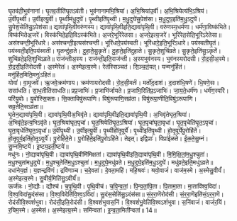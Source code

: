 

  
घृ॒तव॑ती॒भुव॑नानां। घृ॒तव॒तीति॑घृ॒तऽव॑ती। भुव॑नानामभि॒श्रिया॑। अ॒भि॒श्रिया॑उ॒र्वी। अ॒भि॒श्रियेत्य॑भि॒ऽश्रिय॑। उ॒र्वीपृ॒थ्वी। उ॒र्वीइत्यु॒र्वी। पृ॒थ्वीम॑धु॒दुघे॑। पृ॒थ्वीइति॑पृ॒थ्वी। म॒धु॒दुघे॑सु॒पेश॑सा। म॒धु॒दुघ॒इति॑म॒धु॒ऽदुघे॑। सु॒पेश॒सेति॑सु॒ऽपेश॑सा॥ द्यावा॑पृथि॒वीवरु॑णस्य। द्यावा॑पृथि॒वीइति॒द्यावा॑पृथि॒वी। वरु॑णस्य॒धर्म॑णा। धर्म॑णा॒विष्क॑भिते। विष्क॑भितेअ॒जरे॑। विस्क॑भिते॒इति॒विऽस्क॑भिते। अ॒जरे॒भूरि॑रेतसा। अ॒जरे॒इत्य॒जरे॑। भूरि॑रेत॒सेति॒भूरि॑ऽरेतेसा॥  
अस॑श्चन्ती॒भूरि॑धारे। अस॑श्चन्ती॒इत्यस॑श्चन्ती। भूरि॑धारे॒पय॑स्वती। भूरि॑धारे॒इति॒भूरि॑ऽधारे। पय॑स्वतीघृ॒तं। पय॑स्वती॒इति॒पय॑स्वती। घृ॒तन्दु॑हाते। दु॒हा॒ते॒सु॒कृते॑। दु॒हा॒ते॒इति॑दुहाते। सु॒कृते॒शुचि॑व्रते। सु॒कृते॒इति॑सु॒ऽकृते॑। शुचि॑व्रते॒इति॒शुचि॑ऽव्रते॥ राज॑न्तीअ॒स्य। राज॑न्ती॒इति॒राज॑न्ती। अ॒स्यभुव॑नस्य। भुव॑नस्यरोदसी। रो॒द॒सी॒अ॒स्मे। रो॒द॒सी॒इति॑रोदसी। अ॒स्मेरेतः॑। अ॒स्मेइत्य॒स्मे। रेत॑स्सिञ्चतं। सि॒ञ्च॒तं॒यत्। यन्मनु॑र्हितं। मनु॑र्हित॒मिति॒मनुः॑ऽहितं॥  
योवां॑। वा॒मृ॒जवे॑। ऋ॒जवे॒क्रम॑णाय। क्रम॑णायरोदसी। रो॒द॒सी॒मर्तः॑। मर्तो॑द॒दाश॑। द॒दाश॑धि॒षणे॑। धि॒षणे॒सः। ससा॑धति। सा॒ध॒तीति॑साधति॥ प्रप्र॒जाभिः॑। प्र॒जाभि॑र्जायते। प्र॒जाभि॒रिति॑प्र॒ऽजाभिः॑। जा॒य॒ते॒धर्म॑णः। धर्म॑ण॒स्परि॑। परि॑यु॒वोः। यु॒वोस्सि॒क्ताः। सि॒क्ताविषु॑रूपाणि। विषु॑रूपाणि॒सव्र॑ता। विषु॑रूपा॒णीति॒विषु॑ऽरूपाणि। सव्र॒तेति॒सऽव्र॑ता॥  
घृ॒तेन॒द्यावा॑पृथि॒वी। द्यावा॑पृथि॒वीअ॒भिवृ॑ते। द्यावा॑पृथि॒वीइति॒द्यावा॑पृथि॒वी। अ॒भिवृ॑तेघृत॒श्रिया॑। अ॒भिवृ॑ते॒इत्य॒भिऽवृ॑ते। घृ॒त॒श्रिया॑घृत॒पृचा॑। घृ॒त॒श्रियेति॑घृ॒त॒ऽश्रिया॑। घृ॒त॒पृचा॑घृता॒वृधा॑। घृ॒त॒पृचेति॑घृ॒त॒ऽपृचा॑। घृ॒ता॒वृधेति॑घृ॒त॒ऽवृधा॑॥ उ॒र्वीपृ॒थ्वी। उ॒र्वीइत्यु॒र्वी। पृ॒थ्वीहो॑तृ॒वूर्ये॑। पृ॒थ्वीइति॑पृ॒थ्वी। हो॒तृ॒वूर्ये॑पु॒रोहि॑ते। हो॒तृ॒वूर्य॒इति॑हो॒तृ॒ऽवूर्ये॑। पु॒रोहि॑ते॒ते। पु॒रोहि॑ते॒इति॑पु॒रोऽहि॑ते। तेइत्। इद्विप्राः॑। विप्रा॑ईळते। ई॒ळ॒ते॒सु॒म्नं। सु॒म्नमि॒ष्टये॑। इ॒ष्टय॒इती॒ष्टये॑॥  
मधु॑नः। नो॒द्यावा॑पृथि॒वी। द्यावा॑पृथि॒वीमि॑मिक्षतां। द्यावा॑पृथि॒वीइति॒द्यावा॑पृथि॒वी। मि॒मि॒क्षि॒तां॒म॒धु॒श्चुता॑। म॒धु॒श्चुता॑मधु॒दुघे॑। म॒धु॒श्चुतेति॑म॒धु॒ऽश्चुता॑। म॒धु॒दुघे॒मधु॑व्रते। म॒धु॒दुघे॒इति॑म॒धु॒ऽदुघे॑। मधु॑व्रते॒इति॒मधु॑ऽव्रते॥ दधा॑नेय॒ज्ञं। य॒ज्ञन्द्रवि॑णं। द्रवि॑णञ्च। च॒दे॒वता॑। दे॒वता॒महि॑। महि॒श्रवः॑। श्रवो॒वाजं॑। वाज॑म॒स्मे। अ॒स्मेसु॒वीर्यं॑। अ॒स्मेइत्य॒स्मे। सु॒वीर्य॒मिति॑सु॒ऽवीर्यं॑॥  
ऊर्ज॑न्नः। नो॒द्यौः। द्यौश्च॑। च॒पृ॒थि॒वी। पृ॒थि॒वीच॑। च॒पि॒न्व॒तां॒। पि॒न्व॒तां॒पि॒ता। पि॒तामा॒ता। मा॒तावि॑श्व॒विदा॑। वि॒श्व॒विदा॑सु॒दंस॑सा। वि॒श्व॒विदेति॑वि॒श्व॒ऽविदा॑। सु॒दंस॒सेति॑सु॒ऽदंस॑सा॥ सं॒र॒रा॒णॆरोद॑सी। सं॒र॒रा॒णॆइति॑सं॒ऽर॒रा॒णॆ। रोद॑सीवि॒श्वशं॑भुवा। रोद॑सी॒इति॒रोद॑सी। वि॒श्वशं॑भुवास॒निं। वि॒श्वशं॑भु॒वेति॑वि॒श्वऽशं॑भुवा। स॒निंवाजं॑। वाजं॑र॒यिं। र॒यिम॒स्मे। अ॒स्मेसं। अ॒स्मेइत्य॒स्मे। समि॑न्वतां। इ॒न्व॒ता॒मिती॑न्वतां॥ 14॥  
